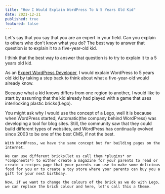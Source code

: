 ```yaml
---
title: "How I Would Explain WordPress To A 5 Years Old Kid"
date: 2021-12-21
published: true
featured: false
---
```


Let's say that you say that you are an expert in your field. Can you explain to others who don't know what you do?
The best way to answer that question is to explain it to a five-year-old kid.

I think that the best way to answer that question is to try to explain it to a 5 years old kid.

As an [Expert WordPress Developer](https://codeable.io/), I would explain WordPress to 5 years old kid by taking a step back to think about what a five-year-old would already know.

Because what a kid knows differs from one region to another, I would like to start by assuming that the kid already had played with a game that uses interlocking plastic bricks(Lego).

You might ask why I would use the concept of a Lego, well it is because when WordPress started, Automatic(the company behind WordPress) was developing a tool for blog sites. Still, the community saw that they could build different types of websites, and WordPress has continually evolved since 2003 to be one of the best CMS, if not the best.

```
With WordPress, we have the same concept but for building pages on the internet. 

We can use different bricks(let us call them *plugins* or *components*) to either create a magazine for your parents to read or create a recipes page that your parents can use to make some delicious food for you or to create a toy store where your parents can buy you a gift for your next birthday.

Now, if we want to change the colours of the brick as we do with Lego, we can replace the brick colour and here, let's call this a theme.
```

